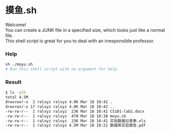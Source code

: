 # 摸鱼.sh

Welcome!  
You can create a JUNK file in a specified size, 
which looks just like a normal file.  
This shell script is great for you to deal with an irresponsible professor.  

### Help
```sh
sh ./moyu.sh
# Run this shell script with no argument for help 
```

### Result
```sh
$ ls -alh
total 4.5M
drwxrwxr-x  2 ralxyz ralxyz 4.0K Mar 18 10:42 .
drwxrwxr-x 17 ralxyz ralxyz 4.0K Mar 18 10:42 ..
-rw-rw-r--  1 ralxyz ralxyz  23K Mar 18 10:41 CS101-lab1.docx
-rw-rw-r--  1 ralxyz ralxyz  470 Mar 18 10:38 moyu.sh
-rw-rw-r--  1 ralxyz ralxyz  23K Mar 18 10:41 实验数据记录表.xls
-rw-rw-r--  1 ralxyz ralxyz 4.5M Mar 18 10:22 数据库实验报告.pdf
```
